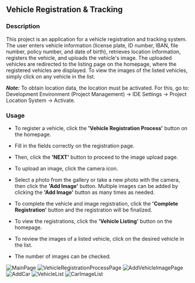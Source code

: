 
## Vehicle Registration & Tracking

### Description

This project is an application for a vehicle registration and tracking system. The user enters vehicle information (license plate, ID number, IBAN, file number, policy number, and date of birth), retrieves location information, registers the vehicle, and uploads the vehicle's image. The uploaded vehicles are redirected to the listing page on the homepage, where the registered vehicles are displayed. To view the images of the listed vehicles, simply click on any vehicle in the list.

***Note:*** To obtain location data, the location must be activated. For this, go to: 
Development Environment (Project Management) -> IDE Settings -> Project Location System -> Activate.

### Usage

- To register a vehicle, click the **'Vehicle Registration Process'** button on the homepage.
- Fill in the fields correctly on the registration page.
- Then, click the **'NEXT'** button to proceed to the image upload page.
- To upload an image, click the camera icon.
- Select a photo from the gallery or take a new photo with the camera, then click the **'Add Image'** button. Multiple images can be added by clicking the **'Add Image'** button as many times as needed.
- To complete the vehicle and image registration, click the **'Complete Registration'** button and the registration will be finalized.

- To view the registrations, click the **'Vehicle Listing'** button on the homepage.
- To review the images of a listed vehicle, click on the desired vehicle in the list.
- The number of images can be checked.

![MainPage](MainPage.png)
![VehicleRegistrationProcessPage](VehicleRegistrationProcessPage.png)
![AddVehicleImagePage](AddVehicleImagePage.png)
![AddCar](AddCar.png)
![VehicleList](VehicleList.png)
![CarImageList](CarImageList.png)
